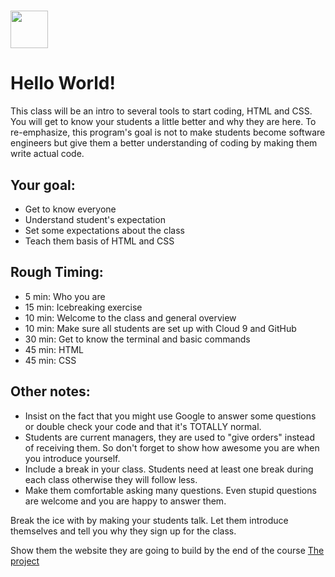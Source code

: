 # <img src="https://cloud.githubusercontent.com/assets/8397980/19818474/bd21af4c-9d04-11e6-8df6-1ed154718dce.png" height="60">

# Hello World!
This class will be an intro to several tools to start coding, HTML and CSS. You will get to know your students a little better and why they are here. To re-emphasize, this program's goal is not to make students become software engineers but give them a better understanding of coding by making them write actual code.


## Your goal:
* Get to know everyone
* Understand student's expectation
* Set some expectations about the class
* Teach them basis of HTML and CSS

## Rough Timing:
* 5 min: Who you are
* 15 min: Icebreaking exercise
* 10 min: Welcome to the class and general overview
* 10 min: Make sure all students are set up with Cloud 9 and GitHub
* 30 min: Get to know the terminal and basic commands
* 45 min: HTML
* 45 min: CSS

## Other notes:

* Insist on the fact that you might use Google to answer some questions or double check your code and that it's TOTALLY normal.
* Students are current managers, they are used to "give orders" instead of receiving them. So don't forget to show how awesome you are when you introduce yourself.
* Include a break in your class. Students need at least one break during each class otherwise they will follow less.
* Make them comfortable asking many questions. Even stupid questions are welcome and you are happy to answer them.



Break the ice with by making your students talk. Let them introduce themselves and tell you why they sign up for the class.

Show them the website they are going to build by the end of the course
[The project](http://p-school-blog.herokuapp.com)
